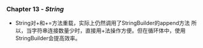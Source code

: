 ### Chapter 13 - ***String***
* String对+和+=方法重载，实际上仍然调用了StringBuilder的append方法
所以，当字符串连接数量少时，直接用+法操作方便。但在循环体中，使用StringBuilder会提高效率。
